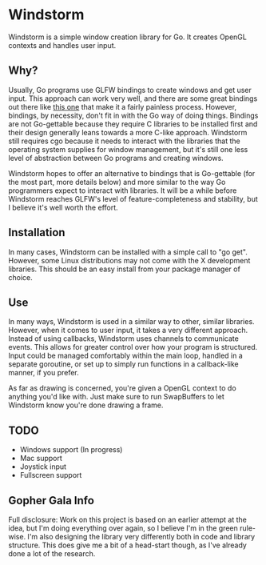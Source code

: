 Windstorm
=========
Windstorm is a simple window creation library for Go. It creates OpenGL
contexts and handles user input.

Why?
----
Usually, Go programs use GLFW bindings to create windows and get user input.
This approach can work very well, and there are some great bindings out there
like [this one](http://github.com/go-gl/glfw3) that make it a fairly painless
process. However, bindings, by necessity, don't fit in with the Go way of doing
things. Bindings are not Go-gettable because they require C libraries to be
installed first and their design generally leans towards a more C-like
approach. Windstorm still requires cgo because it needs to interact with the
libraries that the operating system supplies for window management, but it's
still one less level of abstraction between Go programs and creating windows.

Windstorm hopes to offer an alternative to bindings that is Go-gettable (for
the most part, more details below) and more similar to the way Go programmers
expect to interact with libraries. It will be a while before Windstorm reaches
GLFW's level of feature-completeness and stability, but I believe it's well
worth the effort.

Installation
------------
In many cases, Windstorm can be installed with a simple call to "go get".
However, some Linux distributions may not come with the X development
libraries. This should be an easy install from your package manager of choice.

Use
---
In many ways, Windstorm is used in a similar way to other, similar libraries.
However, when it comes to user input, it takes a very different approach.
Instead of using callbacks, Windstorm uses channels to communicate events. This
allows for greater control over how your program is structured. Input could be
managed comfortably within the main loop, handled in a separate goroutine, or
set up to simply run functions in a callback-like manner, if you prefer.

As far as drawing is concerned, you're given a OpenGL context to do anything
you'd like with. Just make sure to run SwapBuffers to let Windstorm know you're
done drawing a frame.

TODO
----
 - Windows support (In progress)
 - Mac support
 - Joystick input
 - Fullscreen support

Gopher Gala Info
----------------
Full disclosure: Work on this project is based on an earlier attempt at the
idea, but I'm doing everything over again, so I believe I'm in the green
rule-wise. I'm also designing the library very differently both in code and
library structure. This does give me a bit of a head-start though, as I've
already done a lot of the research.
